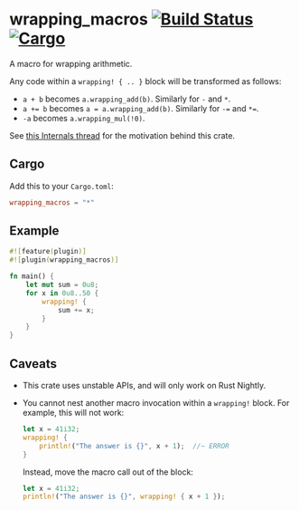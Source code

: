 # wrapping_macros [![Build Status](https://img.shields.io/travis/lfairy/wrapping_macros.svg)](http://travis-ci.org/lfairy/wrapping_macros) [![Cargo](https://img.shields.io/crates/v/wrapping_macros.svg)](https://crates.io/crates/wrapping_macros)

A macro for wrapping arithmetic.

Any code within a `wrapping! { .. }` block will be transformed as follows:

* `a + b` becomes `a.wrapping_add(b)`. Similarly for `-` and `*`.
* `a += b` becomes `a = a.wrapping_add(b)`. Similarly for `-=` and `*=`.
* `-a` becomes `a.wrapping_mul(!0)`.

See [this Internals thread][1] for the motivation behind this crate.

[1]: http://internals.rust-lang.org/t/ergonomics-of-wrapping-operations/1756?u=lfairy


## Cargo

Add this to your `Cargo.toml`:

```toml
wrapping_macros = "*"
```


## Example

```rust
#![feature(plugin)]
#![plugin(wrapping_macros)]

fn main() {
    let mut sum = 0u8;
    for x in 0u8..50 {
        wrapping! {
            sum += x;
        }
    }
}
```


## Caveats

*   This crate uses unstable APIs, and will only work on Rust Nightly.

*   You cannot nest another macro invocation within a `wrapping!` block. For example, this will not work:

    ```rust
    let x = 41i32;
    wrapping! {
        println!("The answer is {}", x + 1);  //~ ERROR
    }
    ```

    Instead, move the macro call out of the block:

    ```rust
    let x = 41i32;
    println!("The answer is {}", wrapping! { x + 1 });
    ```
